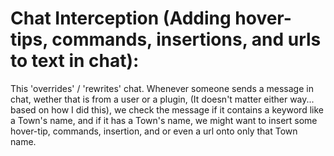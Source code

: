 # Chat Interception (Adding hover-tips, commands, insertions, and urls to text in chat): 

  This 'overrides' / 'rewrites' chat. Whenever someone sends 
  a message in chat, wether that is from a user or a plugin,
  (It doesn't matter either way... based on how I did this), 
  we check the message if it contains a keyword like a Town's
  name, and if it has a Town's name, we might want to insert 
  some hover-tip, commands, insertion, and or even a url onto 
  only that Town name.
